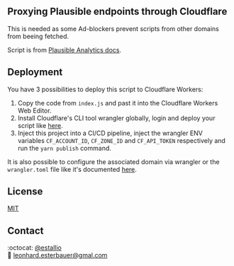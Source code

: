 ## Proxying Plausible endpoints through Cloudflare

This is needed as some Ad-blockers prevent scripts from other domains from beeing fetched.

Script is from [Plausible Analytics docs](https://plausible.io/docs/proxy/guides/cloudflare).

## Deployment

You have 3 possibilities to deploy this script to Cloudflare Workers:

1. Copy the code from `index.js` and past it into the Cloudflare Workers Web Editor.
2. Install Cloudflare's CLI tool wrangler globally, login and deploy your script like [here](https://developers.cloudflare.com/workers/get-started/guide).
3. Inject this project into a CI/CD pipeline, inject the wrangler ENV variables `CF_ACCOUNT_ID`, `CF_ZONE_ID` and `CF_API_TOKEN` respectively and run the `yarn publish` command.

It is also possible to configure the associated domain via wrangler or the `wrangler.toml` file like it's documented [here](https://developers.cloudflare.com/workers/get-started/guide#optional-configure-for-deploying-to-a-registered-domain).

## License

[MIT](https://github.com/estallio/cloudflare-plausible-analytics-proxy/blob/main/LICENSE)

## Contact
:octocat: [@estallio](https://github.com/estallio)\
:email: [leonhard.esterbauer@gmal.com](mailto:leonhard.esterbauer@gmail.com)
